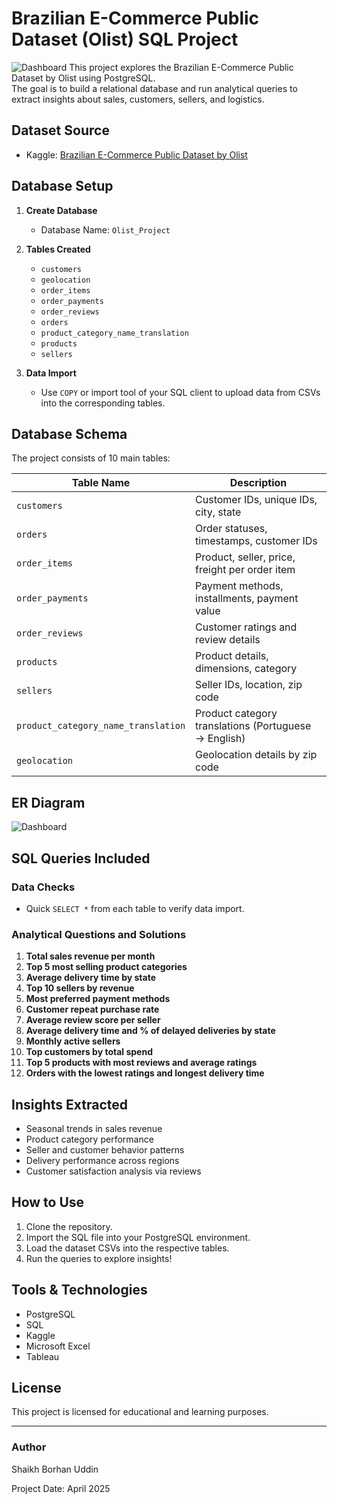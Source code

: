 # Brazilian E-Commerce Public Dataset (Olist) SQL Project
![Dashboard](https://github.com/ShaikhBorhanUddin/Brazilian_E_Commerce_Project/blob/main/Images/olist.png?raw=true)
This project explores the Brazilian E-Commerce Public Dataset by Olist using PostgreSQL.  
The goal is to build a relational database and run analytical queries to extract insights about sales, customers, sellers, and logistics.

## Dataset Source

- Kaggle: [Brazilian E-Commerce Public Dataset by Olist](https://www.kaggle.com/datasets/olistbr/brazilian-ecommerce)

## Database Setup

1. **Create Database**
   - Database Name: `Olist_Project`

2. **Tables Created**
   - `customers`
   - `geolocation`
   - `order_items`
   - `order_payments`
   - `order_reviews`
   - `orders`
   - `product_category_name_translation`
   - `products`
   - `sellers`

3. **Data Import**
   - Use `COPY` or import tool of your SQL client to upload data from CSVs into the corresponding tables.

##  Database Schema

The project consists of 10 main tables:

| Table Name                          | Description                                    |
|-------------------------------------|------------------------------------------------|
| `customers`                         | Customer IDs, unique IDs, city, state          |
| `orders`                            | Order statuses, timestamps, customer IDs       |
| `order_items`                       | Product, seller, price, freight per order item |
| `order_payments`                    | Payment methods, installments, payment value   |
| `order_reviews`                     | Customer ratings and review details            |
| `products`                          | Product details, dimensions, category          |
| `sellers`                           | Seller IDs, location, zip code                 |
| `product_category_name_translation` | Product category translations (Portuguese → English) |
| `geolocation`                       | Geolocation details by zip code                |
## ER Diagram
![Dashboard](https://github.com/ShaikhBorhanUddin/Brazilian_E_Commerce_Project/blob/main/Images/erd.png?raw=true)

## SQL Queries Included

### Data Checks
- Quick `SELECT *` from each table to verify data import.

### Analytical Questions and Solutions

1. **Total sales revenue per month**
2. **Top 5 most selling product categories**
3. **Average delivery time by state**
4. **Top 10 sellers by revenue**
5. **Most preferred payment methods**
6. **Customer repeat purchase rate**
7. **Average review score per seller**
8. **Average delivery time and % of delayed deliveries by state**
9. **Monthly active sellers**
10. **Top customers by total spend**
11. **Top 5 products with most reviews and average ratings**
12. **Orders with the lowest ratings and longest delivery time**

## Insights Extracted

- Seasonal trends in sales revenue
- Product category performance
- Seller and customer behavior patterns
- Delivery performance across regions
- Customer satisfaction analysis via reviews

## How to Use

1. Clone the repository.
2. Import the SQL file into your PostgreSQL environment.
3. Load the dataset CSVs into the respective tables.
4. Run the queries to explore insights!

## Tools & Technologies

- PostgreSQL
- SQL
- Kaggle
- Microsoft Excel
- Tableau

## License

This project is licensed for educational and learning purposes.

---

### Author

Shaikh Borhan Uddin 

Project Date: April 2025


